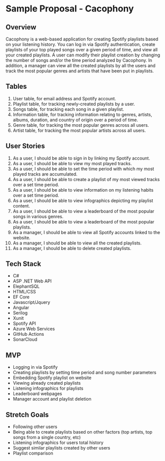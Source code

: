 # Sample Proposal - Cacophony
 
## Overview  
Cacophony is a web-based application for creating Spotify playlists based on your listening history. You can log in via Spotify authentication, create playlists of your top played songs over a given period of time, and view all your created playlists. A user can modify their playlist creation by changing the number of songs and/or the time period analyzed by Cacophony. In addition, a manager can view all the created playlists by all the users and track the most popular genres and artists that have been put in playlists.
 
## Tables 
1.	User table, for email address and Spotify account. 
2.	Playlist table, for tracking newly-created playlists by a user. 
3.	Songs table, for tracking each song in a given playlist.
4.	Information table, for tracking information relating to genres, artists, albums, duration, and country of origin over a period of time.
5.	Genre table, for tracking the most popular genres across all users.
6.	Artist table, for tracking the most popular artists across all users.


## User Stories 
1.	As a user, I should be able to sign in by linking my Spotify account.
2.	As a user, I should be able to view my most played tracks. 
3.	As a user, I should be able to set the time period with which my most played tracks are accumulated. 
4.	As a user, I should be able to create a playlist of my most viewed tracks over a set time period. 
5.	As a user, I should be able to view information on my listening habits over a set time period. 
6.	As a user, I should be able to view infographics depicting my playlist content.
7.	As a user, I should be able to view a leaderboard of the most popular songs in various genres.
8.	As a user, I should be able to view a leaderboard of the most popular playlists.
9.	As a manager, I should be able to view all Spotify accounts linked to the website. 
10.	As a manager, I should be able to view all the created playlists.
11.	As a manager, I should be able to delete created playlists. 

## Tech Stack
-	C#
-	ASP .NET Web API
-	ElephantSQL
-	HTML/CSS
-	EF Core
-	Javascript/Jquery
-	Angular
-	Serilog
-	Xunit
-	Spotify API
-	Azure Web Services
-	GitHub Actions
-	SonarCloud

## MVP

-	Logging in via Spotify
-	Creating playlists by setting time period and song number parameters
-	Embedding Spotify playlist on website
-	Viewing already created playlists
-	Listening infographics for playlists
-	Leaderboard webpages
-	Manager account and playlist deletion

## Stretch Goals

-	Following other users
-	Being able to create playlists based on other factors (top artists, top songs from a single country, etc)
-	Listening infographics for users total history
-	Suggest similar playlists created by other users
-	Playlist comparison
